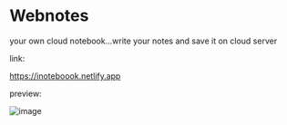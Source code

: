 # Webnotes
 your own cloud notebook...write your notes and save it on cloud server 
 
 link:
 
  https://inoteboook.netlify.app
 

preview:

![image](https://user-images.githubusercontent.com/73239975/147406987-3c75c1ed-c9e1-4721-b157-4d87b7562505.png)

